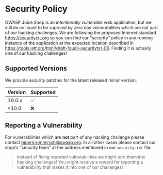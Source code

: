 # Security Policy

OWASP Juice Shop is an _intentionally vulnerable_ web application, but
we still do not want to be suprised by zero day vulnerabilities which
are not part of our hacking challenges. We are following the proposed
Internet standard <https://securitytxt.org> so you can find our
"security" policy in any running instance of the application at the
expected location described in
<https://tools.ietf.org/html/draft-foudil-securitytxt-06>. Finding it is
actually one of our hacking challenges!

## Supported Versions

We provide security patches for the latest released minor version.

| Version | Supported          |
|:--------|:-------------------|
| 10.0.x   | :white_check_mark: |
| <10.0    | :x:                |

## Reporting a Vulnerability

For vulnerabilities which are **not** part of any hacking challenge
please contact <bjoern.kimminich@owasp.org>. In all other cases please
contact our shop's "security team" at the address mentioned in our
`security.txt` file.

> Instead of fixing reported vulnerabilities we might turn them into
> hacking challenges! You might receive a reward for reporting a
> vulnerability that makes it into one of our challenges!

